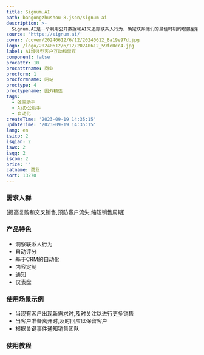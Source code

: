 ```yaml
---
title: Signum.AI
path: bangongzhushou-8.json/signum-ai
description: >-
  Signum.AI是一个利用公开数据和AI来追踪联系人行为、确定联系他们的最佳时机的增强型客户互动和留存平台。它可以追踪联系人的关键信号,如工作变动、关键词提及等,以便优先联系最有可能成交的客户。
source: 'https://signum.ai/'
cover: /cover/20240612/6/12/20240612_8a19e97d.jpg
logo: /logo/20240612/6/12/20240612_59fe0cc4.jpg
label: AI增强型客户互动和留存
component: false
procattr: 10
procattrname: 商业
procform: 1
procformname: 网站
proctype: 4
proctypename: 国外精选
tags:
  - 效率助手
  - Ai办公助手
  - 自动化
createTime: '2023-09-19 14:35:15'
updateTime: '2023-09-19 14:35:15'
lang: en
isicp: 2
isqian: 2
iswx: 2
isqq: 2
iscom: 2
price: ''
catname: 商业
sort: 13270
---
```




### 需求人群
[提高复购和交叉销售,预防客户流失,缩短销售周期]

### 产品特色
- 洞察联系人行为
- 自动评分
- 基于CRM的自动化
- 内容定制
- 通知
- 仪表盘

### 使用场景示例
- 当现有客户出现新需求时,及时关注以进行更多销售
- 当客户准备离开时,及时回应以保留客户
- 根据关键事件通知销售团队

### 使用教程


  
